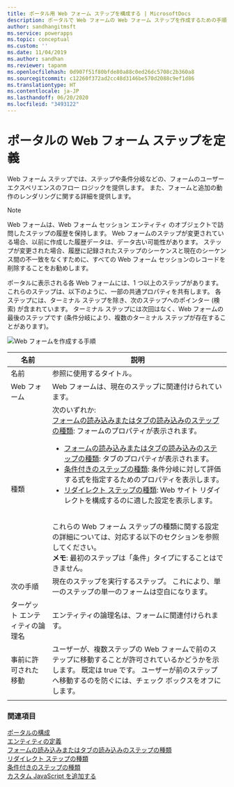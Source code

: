 ```yaml
---
title: ポータル用 Web フォーム ステップを構成する | MicrosoftDocs
description: ポータルで Web フォームの Web フォーム ステップを作成するための手順。
author: sandhangitmsft
ms.service: powerapps
ms.topic: conceptual
ms.custom: ''
ms.date: 11/04/2019
ms.author: sandhan
ms.reviewer: tapanm
ms.openlocfilehash: 0d907f51f80bfde80a88c0ed26dc5708c2b360a8
ms.sourcegitcommit: c12260f372ad2cc48d3146be570d2088c9ef1d86
ms.translationtype: HT
ms.contentlocale: ja-JP
ms.lasthandoff: 06/20/2020
ms.locfileid: "3493122"
---
```

# <a name="define-web-form-steps-for-portals"></a>ポータルの Web フォーム ステップを定義

Web フォーム ステップでは、ステップや条件分岐などの、フォームのユーザー エクスペリエンスのフロー ロジックを提供します。 また、フォームと追加の動作のレンダリングに関する詳細を提供します。

> [!NOTE]
> Web フォームは、Web フォーム セッション エンティティ のオブジェクトで訪問したステップの履歴を保持します。 Web フォームのステップが変更されている場合、以前に作成した履歴データは、データ古い可能性があります。 ステップが変更された場合、履歴に記録されたステップのシーケンスと現在のシーケンス間の不一致をなくすために、すべての Web フォーム セッションのレコードを削除することをお勧めします。

ポータルに表示される各 Web フォームには、1 つ以上のステップがあります。 これらのステップは、以下のように、一部の共通プロパティを共有します。 各ステップには、ターミナル ステップを除き、次のステップへのポインター (検索) が含まれています。 ターミナル ステップには次回はなく、Web フォームの最後のステップです (条件分岐により、複数のターミナル ステップが存在することがあります)。

![Web フォームを作成する手順](../media/web-form-creation-steps.png "Web フォームを作成する手順")  

| 名前     | 説明                                    |
|----------|------------------------------------------------|
| 名前     | 参照に使用するタイトル。                    |
| Web フォーム | Web フォームは、現在のステップに関連付けられています。 |
|種類|次のいずれか:<br>[フォームの読み込みまたはタブの読み込みのステップの種類](load-form-step.md): フォームのプロパティが表示されます。 <ul><li>[フォームの読み込みまたはタブの読み込みのステップの種類](load-form-step.md): タブのプロパティが表示されます。</li><li>[条件付きのステップの種類](add-conditional-step.md): 条件分岐に対して評価する式を指定するためのプロパティを表示します。 </li><li>[リダイレクト ステップの種類](add-redirect-step.md): Web サイト リダイレクトを構成するのに適した設定を表示します。</li></ul><br>これらの Web フォーム ステップの種類に関する設定の詳細については、対応する以下のセクションを参照してください。<br>**メモ**: 最初のステップは「条件」タイプにすることはできません。|
| 次の手順                  | 現在のステップを実行するステップ。 これにより、単一のステップの単一のフォームは空白になります。                                                                                                            |
| ターゲット エンティティの論理名 | エンティティの論理名は、フォームに関連付けられます。                                                                                                                                               |
| 事前に許可された移動    | ユーザーが、複数ステップの Web フォームで前のステップに移動することが許可されているかどうかを示します。 既定は true です。 ユーザーが前のステップへ移動するのを防ぐには、チェック ボックスをオフにします。 |
||

### <a name="see-also"></a>関連項目

[ポータルの構成](configure-portal.md)  
[エンティティの定義](entity-forms.md)  
[フォームの読み込みまたはタブの読み込みのステップの種類](load-form-step.md)  
[リダイレクト ステップの種類](add-redirect-step.md)  
[条件付きのステップの種類](add-conditional-step.md)  
[カスタム JavaScript を追加する](add-custom-javascript.md)  

